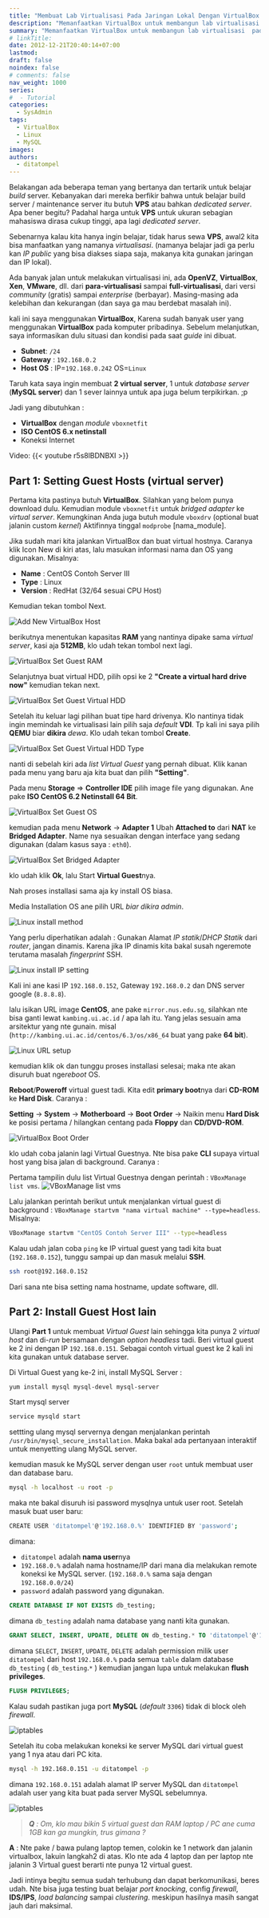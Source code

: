 ```yaml
---
title: "Membuat Lab Virtualisasi Pada Jaringan Lokal Dengan VirtualBox (2012)"
description: "Memanfaatkan VirtualBox untuk membangun lab virtualisasi pada jaringan lokal."
summary: "Memanfaatkan VirtualBox untuk membangun lab virtualisasi  pada jaringan lokal."
# linkTitle:
date: 2012-12-21T20:40:14+07:00
lastmod:
draft: false
noindex: false
# comments: false
nav_weight: 1000
series:
#  - Tutorial
categories:
  - SysAdmin
tags:
  - VirtualBox
  - Linux
  - MySQL
images:
authors:
  - ditatompel
---
```


Belakangan ada beberapa teman yang bertanya dan tertarik untuk belajar _build_ server. Kebanyakan dari mereka berfikir bahwa untuk belajar build server / maintenance server itu butuh **VPS** atau bahkan _dedicated server_. Apa bener begitu? Padahal harga untuk **VPS** untuk ukuran sebagian mahasiswa dirasa cukup tinggi, apa lagi _dedicated server_.

Sebenarnya kalau kita hanya ingin belajar, tidak harus sewa **VPS**, awal2 kita bisa manfaatkan yang namanya _virtualisasi_. (namanya belajar jadi ga perlu kan _IP public_ yang bisa diakses siapa saja, makanya kita gunakan jaringan dan IP lokal).

Ada banyak jalan untuk melakukan virtualisasi ini, ada **OpenVZ**, **VirtualBox**, **Xen**, **VMware**, dll. dari **para-virtualisasi** sampai **full-virtualisasi**, dari versi _community_ (gratis) sampai _enterprise_ (berbayar). Masing-masing ada kelebihan dan kekurangan (dan saya ga mau berdebat masalah ini).

kali ini saya menggunakan **VirtualBox**, Karena sudah banyak user yang menggunakan **VirtualBox** pada komputer pribadinya. Sebelum melanjutkan, saya informasikan dulu situasi dan kondisi pada saat _guide_ ini dibuat.

- **Subnet**: `/24`
- **Gateway** : `192.168.0.2`
- **Host OS** : IP=`192.168.0.242` OS=`Linux`

Taruh kata saya ingin membuat **2 virtual server**, 1 untuk _database server_ (**MySQL server**) dan 1 sever lainnya untuk apa juga belum terpikirkan. ;p

Jadi yang dibutuhkan :

- **VirtualBox** dengan _module_ `vboxnetfit`
- **ISO CentOS 6.x netinstall**
- Koneksi Internet

Video:
{{< youtube r5s8lBDNBXI >}}

## Part 1: Setting Guest Hosts (virtual server)

Pertama kita pastinya butuh **VirtualBox**. Silahkan yang belom punya download dulu. Kemudian module `vboxnetfit` untuk _bridged adapter_ ke _virtual server_. Kemungkinan Anda juga butuh module `vboxdrv` (optional buat jalanin custom _kernel_) Aktifinnya tinggal `modprobe` [nama_module].

Jika sudah mari kita jalankan VirtualBox dan buat virtual hostnya. Caranya klik Icon New di kiri atas, lalu masukan informasi nama dan OS yang digunakan. Misalnya:

- **Name** : CentOS Contoh Server III
- **Type** : Linux
- **Version** : RedHat (32/64 sesuai CPU Host)

Kemudian tekan tombol Next.

![Add New VirtualBox Host](feature-virtual-lab-jar-lokal-01.png#center)

berikutnya menentukan kapasitas **RAM** yang nantinya dipake sama _virtual server_, kasi aja **512MB**, klo udah tekan tombol next lagi.

![VirtualBox Set Guest RAM](virtual-lab-jar-lokal-02.png#center)

Selanjutnya buat virtual HDD, pilih opsi ke 2 **"Create a virtual hard drive now"** kemudian tekan next.

![VirtualBox Set Guest Virtual HDD](virtual-lab-jar-lokal-03.png#center)

Setelah itu keluar lagi pilihan buat tipe hard drivenya. Klo nantinya tidak ingin memindah ke virtualisasi lain pilih saja _default_ **VDI**. Tp kali ini saya pilih **QEMU** biar **dikira** _dewa_. Klo udah tekan tombol **Create**.

![VirtualBox Set Guest Virtual HDD Type](virtual-lab-jar-lokal-04.png#center)

nanti di sebelah kiri ada _list Virtual Guest_ yang pernah dibuat. Klik kanan pada menu yang baru aja kita buat dan pilih **"Setting"**.

Pada menu **Storage** => **Controller IDE** pilih image file yang digunakan. Ane pake **ISO CentOS 6.2 Netinstall 64 Bit**.

![VirtualBox Set Guest OS](virtual-lab-jar-lokal-05.png#center)

kemudian pada menu **Network** -> **Adapter 1** Ubah **Attached to** dari **NAT** ke **Bridged Adapter**. Name nya sesuaikan dengan interface yang sedang digunakan (dalam kasus saya : `eth0`).

![VirtualBox Set Bridged Adapter](virtual-lab-jar-lokal-06.png#center)

klo udah klik **Ok**, lalu Start **Virtual Guest**nya.

Nah proses installasi sama aja ky install OS biasa.

Media Installation OS ane pilih URL _biar dikira admin_.

![Linux install method](virtual-lab-jar-lokal-07.png#center)

Yang perlu diperhatikan adalah : Gunakan Alamat _IP statik_/_DHCP Statik_ dari _router_, jangan dinamis. Karena jika IP dinamis kita bakal susah ngeremote terutama masalah _fingerprint_ SSH.

![Linux install IP setting](virtual-lab-jar-lokal-08.png#center)

Kali ini ane kasi IP `192.168.0.152`, Gateway `192.168.0.2` dan DNS server google (`8.8.8.8`).

lalu isikan URL image **CentOS**, ane pake `mirror.nus.edu.sg`, silahkan nte bisa ganti lewat `kambing.ui.ac.id` / apa lah itu. Yang jelas sesuain ama arsitektur yang nte gunain. misal (`http://kambing.ui.ac.id/centos/6.3/os/x86_64` buat yang pake **64 bit**).

![Linux URL setup](virtual-lab-jar-lokal-09.png#center)

kemudian klik ok dan tunggu proses installasi selesai; maka nte akan disuruh buat nge*reboot* OS.

**Reboot**/**Poweroff** virtual guest tadi. Kita edit **primary boot**nya dari **CD-ROM** ke **Hard Disk**. Caranya :

**Setting** -> **System** -> **Motherboard** -> **Boot Order** -> Naikin menu **Hard Disk** ke posisi pertama / hilangkan centang pada **Floppy** dan **CD/DVD-ROM**.

![VirtualBox Boot Order](virtual-lab-jar-lokal-10.png#center)

klo udah coba jalanin lagi Virtual Guestnya. Nte bisa pake **CLI** supaya virtual host yang bisa jalan di background. Caranya :

Pertama tampilin dulu list Virtual Guestnya dengan perintah : `VBoxManage list vms`.
![VBoxManage list vms](virtual-lab-jar-lokal-11.png#center)

Lalu jalankan perintah berikut untuk menjalankan virtual guest di background : `VBoxManage startvm "nama virtual machine" --type=headless`. Misalnya:

```bash
VBoxManage startvm "CentOS Contoh Server III" --type=headless
```

Kalau udah jalan coba `ping` ke IP virtual guest yang tadi kita buat (`192.168.0.152`), tunggu sampai up dan masuk melalui **SSH**.

```bash
ssh root@192.168.0.152
```

Dari sana nte bisa setting nama hostname, update software, dll.

## Part 2: Install Guest Host lain

Ulangi **Part 1** untuk membuat _Virtual Guest_ lain sehingga kita punya 2 _virtual host_ dan di-_run_ bersamaan dengan _option headless_ tadi. Beri virtual guest ke 2 ini dengan IP `192.168.0.151`. Sebagai contoh virtual guest ke 2 kali ini kita gunakan untuk database server.

Di Virtual Guest yang ke-2 ini, install MySQL Server :

```bash
yum install mysql mysql-devel mysql-server
```

Start mysql server

```bash
service mysqld start
```

settting ulang mysql servernya dengan menjalankan perintah `/usr/bin/mysql_secure_installation`. Maka bakal ada pertanyaan interaktif untuk menyetting ulang MySQL server.

kemudian masuk ke MySQL server dengan user `root` untuk membuat user dan database baru.

```bash
mysql -h localhost -u root -p
```

maka nte bakal disuruh isi password mysqlnya untuk user root. Setelah masuk buat user baru:

```bash
CREATE USER 'ditatompel'@'192.168.0.%' IDENTIFIED BY 'password';
```

dimana:

- `ditatompel` adalah **nama user**nya
- `192.168.0.%` adalah nama hostname/IP dari mana dia melakukan remote koneksi ke MySQL server. (`192.168.0.%` sama saja dengan `192.168.0.0/24`)
- `password` adalah password yang digunakan.

```sql
CREATE DATABASE IF NOT EXISTS db_testing;
```

dimana `db_testing` adalah nama database yang nanti kita gunakan.

```sql
GRANT SELECT, INSERT, UPDATE, DELETE ON db_testing.* TO 'ditatompel'@'192.168.0.%';
```

dimana `SELECT`, `INSERT`, `UPDATE`, `DELETE` adalah permission milik user `ditatompel` dari host `192.168.0.%` pada semua `table` dalam database `db_testing` ( `db_testing`.`*` ) kemudian jangan lupa untuk melakukan **flush privileges**.

```sql
FLUSH PRIVILEGES;
```

Kalau sudah pastikan juga port **MySQL** (_default_ `3306`) tidak di block oleh _firewall_.

![iptables](virtual-lab-jar-lokal-12.png#center)

Setelah itu coba melakukan koneksi ke server MySQL dari virtual guest yang 1 nya atau dari PC kita.

```bash
mysql -h 192.168.0.151 -u ditatompel -p
```

dimana `192.168.0.151` adalah alamat IP server MySQL dan `ditatompel` adalah user yang kita buat pada server MySQL sebelumnya.

![iptables](virtual-lab-jar-lokal-13.png#center)

> _**Q** : Om, klo mau bikin 5 virtual guest dan RAM laptop / PC ane cuma 1GB kan ga mungkin, trus gimana ?_

**A** : Nte pake / bawa pulang laptop temen, colokin ke 1 network dan jalanin virtualbox, lakuin langkah2 di atas. Klo nte ada 4 laptop dan per laptop nte jalanin 3 Virtual guest berarti nte punya 12 virtual guest.

Jadi intinya begitu semua sudah terhubung dan dapat berkomunikasi, beres udah. Nte bisa juga testing buat belajar _port knocking_, config _firewall_, **IDS/IPS**, _load balancing_ sampai _clustering_. meskipun hasilnya masih sangat jauh dari maksimal.

